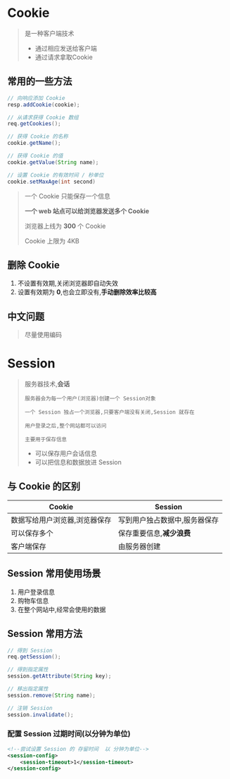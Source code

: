 # Cookie

>   是一种客户端技术
>
>   *   通过相应发送给客户端
>   *   通过请求拿取Cookie

## 常用的一些方法

```java
// 向响应添加 Cookie
resp.addCookie(cookie);

// 从请求获得 Cookie 数组
req.getCookies();

// 获得 Cookie 的名称
cookie.getName();

// 获得 Cookie 的值
cookie.getValue(String name);

// 设置 Cookie 的有效时间 / 秒单位
cookie.setMaxAge(int second)
```

>   一个 Cookie 只能保存一个信息
>
>   **一个 web 站点可以给浏览器发送多个 Cookie**
>
>   浏览器上线为 **300** 个 Cookie
>
>   Cookie 上限为 4KB

## 删除 Cookie

1.  不设置有效期,关闭浏览器即自动失效
2.  设置有效期为 **0**,也会立即没有,**手动删除效率比较高**

## 中文问题

>   尽量使用编码

# Session

>   服务器技术,**会话**
>
>   ```text
>   服务器会为每一个用户(浏览器)创建一个 Session对象
>   
>   一个 Session 独占一个浏览器,只要客户端没有关闭,Session 就存在
>   
>   用户登录之后,整个网站都可以访问
>   
>   主要用于保存信息
>   ```
>
>   *   可以保存用户会话信息
>   *   可以把信息和数据放进 Session

## 与 Cookie 的区别

| Cookie                        | Session                       |
| ----------------------------- | ----------------------------- |
| 数据写给用户浏览器,浏览器保存 | 写到用户独占数据中,服务器保存 |
| 可以保存多个                  | 保存重要信息,**减少浪费**     |
| 客户端保存                    | 由服务器创建                  |

## Session 常用使用场景

1.  用户登录信息
2.  购物车信息
3.  在整个网站中,经常会使用的数据

## Session 常用方法

```java
// 得到 Session
req.getSession();

// 得到指定属性
session.getAttribute(String key);

// 移出指定属性
session.remove(String name);

// 注销 Session
session.invalidate();
```

### 配置 Session 过期时间(以分钟为单位)

```xml
<!--尝试设置 Session 的 存留时间  以 分钟为单位-->
<session-config>
    <session-timeout>1</session-timeout>
</session-config>
```